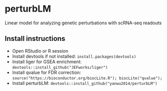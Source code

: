# perturbLM
Linear model for analyzing genetic perturbations with scRNA-seq readouts

## Install instructions
* Open RStudio or R session
* Install devtools if not installed: `install.packages(devtools)`
* Install liger for GSEA enrichment: `devtools::install_github("JEFworks/liger")`
* Install qvalue for FDR correction: `source("https://bioconductor.org/biocLite.R"); biocLite("qvalue");`
* Install perturbLM: `devtools::install_github("yanwu2014/perturbLM")`
